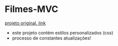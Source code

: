 # Filmes-MVC

[projeto original. link](https://github.com/taniro/MovieDatabase/)

- este projeto contém estilos personalizados (css)
- processo de constantes atualizações!
